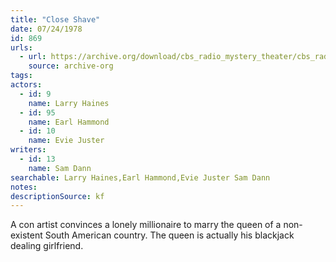```yaml
---
title: "Close Shave"
date: 07/24/1978
id: 869
urls: 
  - url: https://archive.org/download/cbs_radio_mystery_theater/cbs_radio_mystery_theater-0851-0900.zip/cbs_radio_mystery_theater-0851-0900%2Fcbsrmt_0869_close_shave.mp3
    source: archive-org
tags: 
actors:  
  - id: 9
    name: Larry Haines  
  - id: 95
    name: Earl Hammond  
  - id: 10
    name: Evie Juster
writers:  
  - id: 13
    name: Sam Dann
searchable: Larry Haines,Earl Hammond,Evie Juster Sam Dann
notes: 
descriptionSource: kf
---
```

A con artist convinces a lonely millionaire to marry the queen of a non-existent South American country. The queen is actually his blackjack dealing girlfriend.